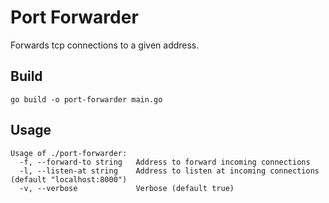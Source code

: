 # Port Forwarder

Forwards tcp connections to a given address.

## Build

```
go build -o port-forwarder main.go
```

## Usage

```
Usage of ./port-forwarder:
  -f, --forward-to string   Address to forward incoming connections
  -l, --listen-at string    Address to listen at incoming connections (default "localhost:8000")
  -v, --verbose             Verbose (default true)
```

